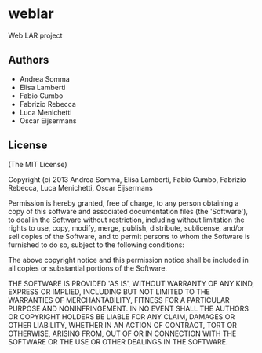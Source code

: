# weblar

Web LAR project

## Authors

* Andrea Somma
* Elisa Lamberti
* Fabio Cumbo
* Fabrizio Rebecca
* Luca Menichetti
* Oscar Eijsermans

## License

(The MIT License)

Copyright (c) 2013 Andrea Somma, Elisa Lamberti, Fabio Cumbo, Fabrizio Rebecca, Luca Menichetti, Oscar Eijsermans

Permission is hereby granted, free of charge, to any person obtaining
a copy of this software and associated documentation files (the
'Software'), to deal in the Software without restriction, including
without limitation the rights to use, copy, modify, merge, publish,
distribute, sublicense, and/or sell copies of the Software, and to
permit persons to whom the Software is furnished to do so, subject to
the following conditions:

The above copyright notice and this permission notice shall be
included in all copies or substantial portions of the Software.

THE SOFTWARE IS PROVIDED 'AS IS', WITHOUT WARRANTY OF ANY KIND,
EXPRESS OR IMPLIED, INCLUDING BUT NOT LIMITED TO THE WARRANTIES OF
MERCHANTABILITY, FITNESS FOR A PARTICULAR PURPOSE AND NONINFRINGEMENT.
IN NO EVENT SHALL THE AUTHORS OR COPYRIGHT HOLDERS BE LIABLE FOR ANY
CLAIM, DAMAGES OR OTHER LIABILITY, WHETHER IN AN ACTION OF CONTRACT,
TORT OR OTHERWISE, ARISING FROM, OUT OF OR IN CONNECTION WITH THE
SOFTWARE OR THE USE OR OTHER DEALINGS IN THE SOFTWARE.
